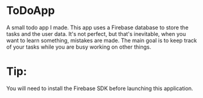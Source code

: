# ToDoApp

A small todo app I made. 
This app uses a Firebase database to store the tasks and the user data. 
It's not perfect, but that's inevitable, when you want to learn something, mistakes are made. 
The main goal is to keep track of your tasks while you are busy working on other things.

# Tip:
You will need to install the Firebase SDK before launching this application.

